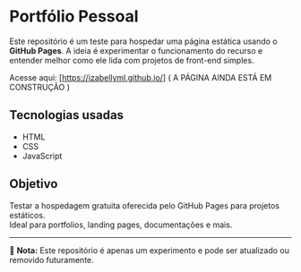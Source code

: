 # Portfólio Pessoal

Este repositório é um teste para hospedar uma página estática usando o **GitHub Pages**. A ideia é experimentar o funcionamento do recurso e entender melhor como ele lida com projetos de front-end simples.

Acesse aqui: [https://izabellyml.github.io/] ( A PÁGINA AINDA ESTÁ EM CONSTRUÇÃO )

## Tecnologias usadas

- HTML
- CSS
- JavaScript

## Objetivo

Testar a hospedagem gratuita oferecida pelo GitHub Pages para projetos estáticos.  
Ideal para portfolios, landing pages, documentações e mais.

---

📌 **Nota:** Este repositório é apenas um experimento e pode ser atualizado ou removido futuramente.
